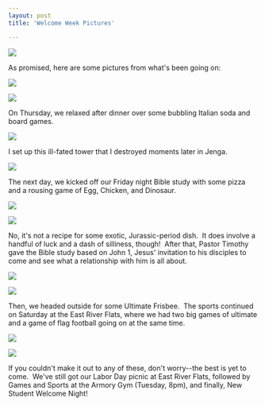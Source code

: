 ```yaml
---
layout: post
title: 'Welcome Week Pictures'

---
```


![](http://farm5.static.flickr.com/4125/4959956697_7c1d352ca7.jpg)

As promised, here are some pictures from what's been going on:

![](http://farm5.static.flickr.com/4092/4960512620_0b5799ded9.jpg)

![](http://farm5.static.flickr.com/4112/4960513836_7959a27c36.jpg)

On Thursday, we relaxed after dinner over some bubbling Italian soda and board games.

![](http://farm5.static.flickr.com/4150/4959934595_0de22ee794.jpg)

I set up this ill-fated tower that I destroyed moments later in Jenga.

![](http://farm5.static.flickr.com/4096/4960523778_ed433a7e30.jpg)

The next day, we kicked off our Friday night Bible study with some pizza and a rousing game of Egg, Chicken, and Dinosaur.

![](http://farm5.static.flickr.com/4080/4959943429_a79b05e5cc.jpg)

![](http://farm5.static.flickr.com/4113/4959944635_a12a32c511.jpg)

No, it's not a recipe for some exotic, Jurassic-period dish.  It does involve a handful of luck and a dash of silliness, though!  After that, Pastor Timothy gave the Bible study based on John 1, Jesus' invitation to his disciples to come and see what a relationship with him is all about.

![](http://farm5.static.flickr.com/4097/4959955991_6341931bc0.jpg)

![](http://farm5.static.flickr.com/4082/4959959303_07bd0f5887.jpg)

Then, we headed outside for some Ultimate Frisbee.  The sports continued on Saturday at the East River Flats, where we had two big games of ultimate and a game of flag football going on at the same time.

![](http://www.acts2fellowship.org/minnesota/wp-content/uploads/2010/09/IMG_3706.jpg)

![](http://www.acts2fellowship.org/minnesota/wp-content/uploads/2010/09/IMG_3702.jpg)

If you couldn't make it out to any of these, don't worry--the best is yet to come.  We've still got our Labor Day picnic at East River Flats, followed by Games and Sports at the Armory Gym (Tuesday, 8pm), and finally, New Student Welcome Night!
